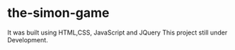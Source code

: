 # the-simon-game
It was built using HTML,CSS, JavaScript and JQuery
This project still under Development.
